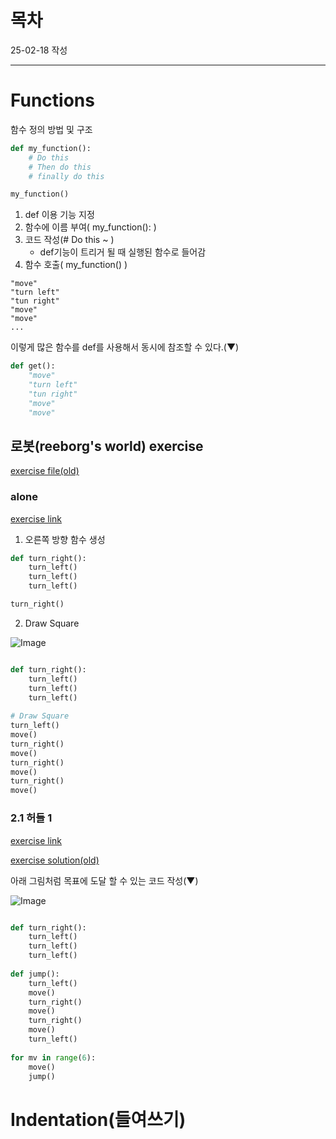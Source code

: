 # 목차
25-02-18 작성

---

# Functions
함수 정의 방법 및 구조
```py
def my_function():
    # Do this
    # Then do this
    # finally do this

my_function()
```
1. def 이용 기능 지정
2. 함수에 이름 부여( my_function(): )
3. 코드 작성(# Do this ~ )
    * def기능이 트리거 될 때 실행된 함수로 들어감
4. 함수 호출( my_function() )

```
"move"
"turn left"
"tun right"
"move"
"move"
...
```
이렇게 많은 함수를 def를 사용해서 동시에 참조할 수 있다.(▼)

```py
def get():
    "move"
    "turn left"
    "tun right"
    "move"
    "move"
```

## 로봇(reeborg's world) exercise
[exercise file(old)](https://github.com/Song1610/100days/tree/main/Day%206/exercise)

### alone
[exercise link](https://reeborg.ca/reeborg.html?lang=en&mode=python&menu=worlds%2Fmenus%2Freeborg_intro_en.json&name=Alone&url=%2Fworlds%2Ftutorial_en%2Falone.json)

1. 오른쪽 방향 함수 생성
```py
def turn_right():
    turn_left()
    turn_left()
    turn_left()

turn_right()
```

2. Draw Square

![Image](https://github.com/user-attachments/assets/b1883bd7-32e3-4de7-99d9-b564950e22ee)

```py

def turn_right():
    turn_left()
    turn_left()
    turn_left()
    
# Draw Square
turn_left()
move()
turn_right()
move()
turn_right()
move()
turn_right()
move()
```

### 2.1 허들 1
[exercise link](https://reeborg.ca/reeborg.html?lang=en&mode=python&menu=worlds%2Fmenus%2Freeborg_intro_en.json&name=Hurdle%201&url=worlds%2Ftutorial_en%2Fhurdle1.json)

[exercise solution(old)](https://github.com/Song1610/100days/tree/main/Day%206/exercise)

아래 그림처럼 목표에 도달 할 수 있는 코드 작성(▼)

![Image](https://github.com/user-attachments/assets/2a7c6b6d-8f6a-4dd8-a3ce-5cf08761e5c1)

```py

def turn_right():
    turn_left()
    turn_left()
    turn_left()
    
def jump():
    turn_left()
    move()
    turn_right()
    move()
    turn_right()
    move()
    turn_left()
    
for mv in range(6):
    move()
    jump()
```

# Indentation(들여쓰기)